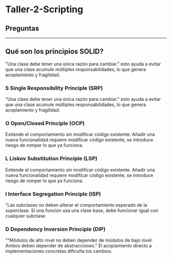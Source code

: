 # Taller-2-Scripting
## Preguntas 
---
## Qué son los principios SOLID?
"Una clase debe tener una única razón para cambiar."
esto ayuda a evitar que una clase acumule múltiples responsabilidades, lo que genera acoplamiento y fragilidad.
### S Single Responsibility Principle (SRP)
"Una clase debe tener una única razón para cambiar."
esto ayuda a evitar que una clase acumule múltiples responsabilidades, lo que genera acoplamiento y fragilidad.
### O Open/Closed Principle (OCP)
Extiende el comportamiento sin modificar código existente.
Añadir una nueva funcionalidad requiere modificar código existente, se introduce riesgo de romper lo que ya funciona.
### L Liskov Substitution Principle (LSP)
Extiende el comportamiento sin modificar código existente.
Añadir una nueva funcionalidad requiere modificar código existente, se introduce riesgo de romper lo que ya funciona.
### I Interface Segregation Principle (ISP)
"Las subclases no deben alterar el comportamiento esperado de la superclase.
Si una función usa una clase base, debe funcionar igual con cualquier subclase.
### D Dependency Inversion Principle (DIP)
""Módulos de alto nivel no deben depender de módulos de bajo nivel. Ambos deben depender de abstracciones."
El acoplamiento directo a implementaciones concretas dificulta los cambios.
